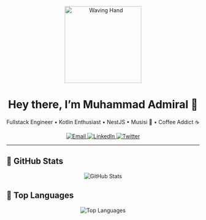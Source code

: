 <p align="center">
  <img src="https://media.giphy.com/media/hvRJCLFzcasrR4ia7z/giphy.gif" width="200" alt="Waving Hand"/>
</p>

<h1 align="center">Hey there, I’m Muhammad Admiral 👋</h1>
<p align="center">
  Fullstack Engineer • Kotlin Enthusiast • NestJS • Musisi 🎹 • Coffee Addict ☕️
</p>

<p align="center">
  <a href="mailto:muhammadadmiral@gmail.com">
    <img src="https://img.shields.io/badge/Email-muhammadadmiral%40gmail.com-c14438?logo=gmail" alt="Email"/>
  </a>
  <a href="https://linkedin.com/in/muhammadadmiral">
    <img src="https://img.shields.io/badge/LinkedIn-muhammadadmiral-0A66C2?logo=linkedin" alt="LinkedIn"/>
  </a>
  <a href="https://twitter.com/yourhandle">
    <img src="https://img.shields.io/badge/Twitter-@yourhandle-1DA1F2?logo=twitter" alt="Twitter"/>
  </a>
</p>

---

## 🚀 GitHub Stats
<p align="center">
  <img src="https://github-readme-stats.vercel.app/api?username=muhammadadmiral&show_icons=true&theme=synthwave&title_color=ff69b4&icon_color=ff1493&text_color=ffc0cb" alt="GitHub Stats"/>
</p>

## 🎨 Top Languages
<p align="center">
  <img src="https://github-readme-stats.vercel.app/api/top-langs/?username=muhammadadmiral&layout=compact&langs_count=6&theme=synthwave&icon_color=ff1493" alt="Top Languages"/>
</p>
